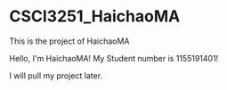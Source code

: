 # CSCI3251_HaichaoMA
This is the project of HaichaoMA

Hello, I'm HaichaoMA!
My Student number is 1155191401!

I will pull my project later.
